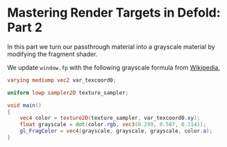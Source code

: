 # Mastering Render Targets in Defold: Part 2

In this part we turn our passthrough material into a grayscale material by modifying the fragment shader.

We update `window.fp` with the following grayscale formula from [Wikipedia.](https://en.wikipedia.org/wiki/Grayscale#Luma_coding_in_video_systems)
```glsl
varying mediump vec2 var_texcoord0;

uniform lowp sampler2D texture_sampler;

void main()
{
	vec4 color = texture2D(texture_sampler, var_texcoord0.xy);
	float grayscale = dot(color.rgb, vec3(0.299, 0.587, 0.114));
	gl_FragColor = vec4(grayscale, grayscale, grayscale, color.a);
}
```